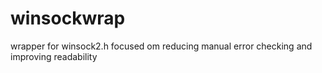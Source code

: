 # winsockwrap
wrapper for winsock2.h focused om reducing manual error checking and improving readability
